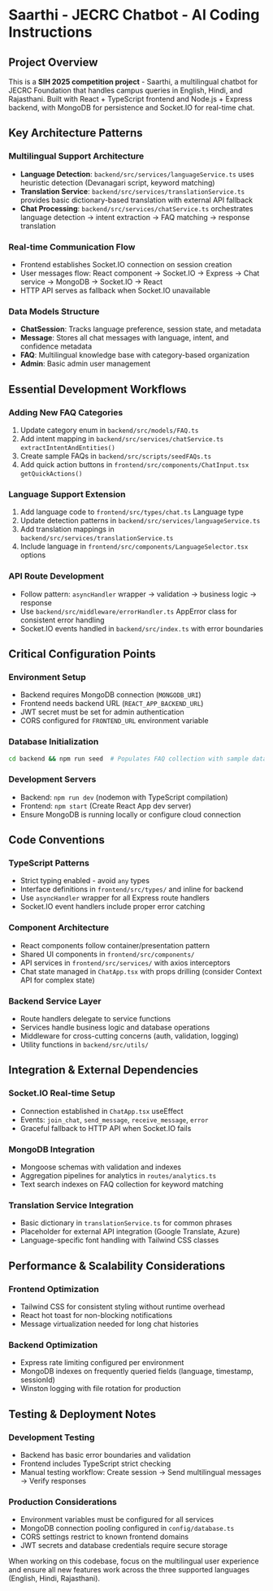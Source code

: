 # Saarthi - JECRC Chatbot - AI Coding Instructions

## Project Overview
This is a **SIH 2025 competition project** - Saarthi, a multilingual chatbot for JECRC Foundation that handles campus queries in English, Hindi, and Rajasthani. Built with React + TypeScript frontend and Node.js + Express backend, with MongoDB for persistence and Socket.IO for real-time chat.

## Key Architecture Patterns

### Multilingual Support Architecture
- **Language Detection**: `backend/src/services/languageService.ts` uses heuristic detection (Devanagari script, keyword matching)
- **Translation Service**: `backend/src/services/translationService.ts` provides basic dictionary-based translation with external API fallback
- **Chat Processing**: `backend/src/services/chatService.ts` orchestrates language detection → intent extraction → FAQ matching → response translation

### Real-time Communication Flow
- Frontend establishes Socket.IO connection on session creation
- User messages flow: React component → Socket.IO → Express → Chat service → MongoDB → Socket.IO → React
- HTTP API serves as fallback when Socket.IO unavailable

### Data Models Structure
- **ChatSession**: Tracks language preference, session state, and metadata
- **Message**: Stores all chat messages with language, intent, and confidence metadata  
- **FAQ**: Multilingual knowledge base with category-based organization
- **Admin**: Basic admin user management

## Essential Development Workflows

### Adding New FAQ Categories
1. Update category enum in `backend/src/models/FAQ.ts`
2. Add intent mapping in `backend/src/services/chatService.ts` `extractIntentAndEntities()`
3. Create sample FAQs in `backend/src/scripts/seedFAQs.ts`
4. Add quick action buttons in `frontend/src/components/ChatInput.tsx` `getQuickActions()`

### Language Support Extension
1. Add language code to `frontend/src/types/chat.ts` Language type
2. Update detection patterns in `backend/src/services/languageService.ts`
3. Add translation mappings in `backend/src/services/translationService.ts`
4. Include language in `frontend/src/components/LanguageSelector.tsx` options

### API Route Development
- Follow pattern: `asyncHandler` wrapper → validation → business logic → response
- Use `backend/src/middleware/errorHandler.ts` AppError class for consistent error handling
- Socket.IO events handled in `backend/src/index.ts` with error boundaries

## Critical Configuration Points

### Environment Setup
- Backend requires MongoDB connection (`MONGODB_URI`)
- Frontend needs backend URL (`REACT_APP_BACKEND_URL`) 
- JWT secret must be set for admin authentication
- CORS configured for `FRONTEND_URL` environment variable

### Database Initialization
```bash
cd backend && npm run seed  # Populates FAQ collection with sample data
```

### Development Servers
- Backend: `npm run dev` (nodemon with TypeScript compilation)
- Frontend: `npm start` (Create React App dev server)
- Ensure MongoDB is running locally or configure cloud connection

## Code Conventions

### TypeScript Patterns
- Strict typing enabled - avoid `any` types
- Interface definitions in `frontend/src/types/` and inline for backend
- Use `asyncHandler` wrapper for all Express route handlers
- Socket.IO event handlers include proper error catching

### Component Architecture  
- React components follow container/presentation pattern
- Shared UI components in `frontend/src/components/`
- API services in `frontend/src/services/` with axios interceptors
- Chat state managed in `ChatApp.tsx` with props drilling (consider Context API for complex state)

### Backend Service Layer
- Route handlers delegate to service functions
- Services handle business logic and database operations
- Middleware for cross-cutting concerns (auth, validation, logging)
- Utility functions in `backend/src/utils/`

## Integration & External Dependencies

### Socket.IO Real-time Setup
- Connection established in `ChatApp.tsx` useEffect
- Events: `join_chat`, `send_message`, `receive_message`, `error`
- Graceful fallback to HTTP API when Socket.IO fails

### MongoDB Integration
- Mongoose schemas with validation and indexes
- Aggregation pipelines for analytics in `routes/analytics.ts`
- Text search indexes on FAQ collection for keyword matching

### Translation Service Integration
- Basic dictionary in `translationService.ts` for common phrases
- Placeholder for external API integration (Google Translate, Azure)
- Language-specific font handling with Tailwind CSS classes

## Performance & Scalability Considerations

### Frontend Optimization
- Tailwind CSS for consistent styling without runtime overhead
- React hot toast for non-blocking notifications
- Message virtualization needed for long chat histories

### Backend Optimization  
- Express rate limiting configured per environment
- MongoDB indexes on frequently queried fields (language, timestamp, sessionId)
- Winston logging with file rotation for production

## Testing & Deployment Notes

### Development Testing
- Backend has basic error boundaries and validation
- Frontend includes TypeScript strict checking
- Manual testing workflow: Create session → Send multilingual messages → Verify responses

### Production Considerations
- Environment variables must be configured for all services
- MongoDB connection pooling configured in `config/database.ts`
- CORS settings restrict to known frontend domains
- JWT secrets and database credentials require secure storage

When working on this codebase, focus on the multilingual user experience and ensure all new features work across the three supported languages (English, Hindi, Rajasthani).